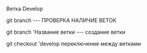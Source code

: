 Ветка Develop

git branch --- ПРОВЕРКА НАЛИЧИЕ ВЕТОК

git branch 'Название ветки  --- создание ветки

git checkout 'develop  переключение между ветками


